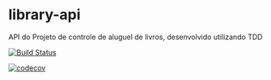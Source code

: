# library-api
API do Projeto de controle de aluguel de livros, desenvolvido utilizando TDD

[![Build Status](https://travis-ci.com/ggondimrb/library-api.svg?branch=main)](https://travis-ci.com/ggondimrb/library-api)

[![codecov](https://codecov.io/gh/ggondimrb/library-api/branch/main/graph/badge.svg?token=BKUJN58LVQ)](https://codecov.io/gh/ggondimrb/library-api)
